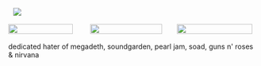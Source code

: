 ⠀![](https://komarev.com/ghpvc/?username=beaverhollow&label=punks&style=flat-square&color=040604&base=19264)


<a href="https://rentry.co/daron" title="rentry"><img src="https://files.catbox.moe/tia4yz.png" width="130" height="20"></a>
⠀⠀⠀<a href="https://axlrose.atabook.org/" title="atabook"><img src="https://files.catbox.moe/wuu1a3.png" width="145" height="20"></a>⠀⠀⠀<a href="https://dmsob.straw.page/" title="strawpage"><img src="https://files.catbox.moe/8b6mr8.png" width="152" height="20"></a>

dedicated hater of megadeth, soundgarden, pearl jam, soad, guns n' roses & nirvana
